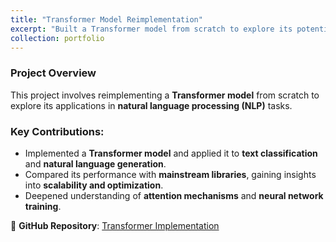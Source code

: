 ```yaml
---
title: "Transformer Model Reimplementation"
excerpt: "Built a Transformer model from scratch to explore its potential in NLP tasks.<br/><img src='/images/transformer.png'>"
collection: portfolio
---
```


### Project Overview
This project involves reimplementing a **Transformer model** from scratch to explore its applications in **natural language processing (NLP)** tasks.

### Key Contributions:
- Implemented a **Transformer model** and applied it to **text classification** and **natural language generation**.
- Compared its performance with **mainstream libraries**, gaining insights into **scalability and optimization**.
- Deepened understanding of **attention mechanisms** and **neural network training**.

🔗 **GitHub Repository**: [Transformer Implementation](https://github.com/JonathanWry/transformerImpl)
